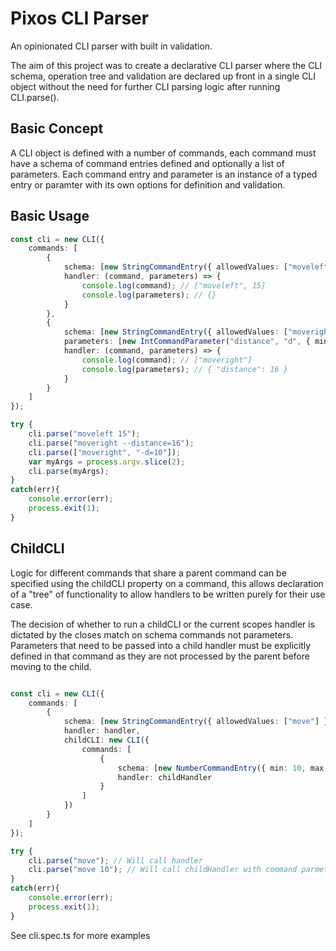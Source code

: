 # Pixos CLI Parser
An opinionated CLI parser with built in validation.

The aim of this project was to create a declarative CLI parser where the CLI schema, operation tree and validation are declared up front in a single CLI object without the need for further CLI parsing logic after running CLI.parse().

## Basic Concept
A CLI object is defined with a number of commands, each command must have a schema of command entries defined and optionally a list of parameters. Each command entry and parameter is an instance of a typed entry or paramter with its own options for definition and validation.

## Basic Usage
```typescript
const cli = new CLI({
    commands: [
        {
            schema: [new StringCommandEntry({ allowedValues: ["moveleft"] }), new IntCommandEntry({ min: 10, max: 20, required: true })],
            handler: (command, parameters) => {
                console.log(command); // ["moveleft", 15]
                console.log(parameters); // {}
            }
        },
        {
            schema: [new StringCommandEntry({ allowedValues: ["moveright"] })],
            parameters: [new IntCommandParameter("distance", "d", { min: 10, max: 20, required: true })],
            handler: (command, parameters) => {
                console.log(command); // ["moveright"]
                console.log(parameters); // { "distance": 16 }
            }
        }
    ]
});

try {
    cli.parse("moveleft 15");
    cli.parse("moveright --distance=16");
    cli.parse(["moveright", "-d=10"]);
    var myArgs = process.argv.slice(2);
    cli.parse(myArgs);
}
catch(err){
    console.error(err);
    process.exit(1);
}
```

## ChildCLI
Logic for different commands that share a parent command can be specified using the childCLI property on a command, this allows declaration of a "tree" of functionality to allow handlers to be written purely for their use case.

The decision of whether to run a childCLI or the current scopes handler is dictated by the closes match on schema commands not parameters. Parameters that need to be passed into a child handler must be explicitly defined in that command as they are not processed by the parent before moving to the child.

```typescript

const cli = new CLI({
    commands: [
        {
            schema: [new StringCommandEntry({ allowedValues: ["move"] })],
            handler: handler,
            childCLI: new CLI({
                commands: [
                    {
                        schema: [new NumberCommandEntry({ min: 10, max: 20 })],
                        handler: childHandler
                    }
                ]
            })
        }
    ]
});

try {
    cli.parse("move"); // Will call handler
    cli.parse("move 10"); // Will call childHandler with command parmeter ["move", 10]
}
catch(err){
    console.error(err);
    process.exit(1);
}
```

See cli.spec.ts for more examples